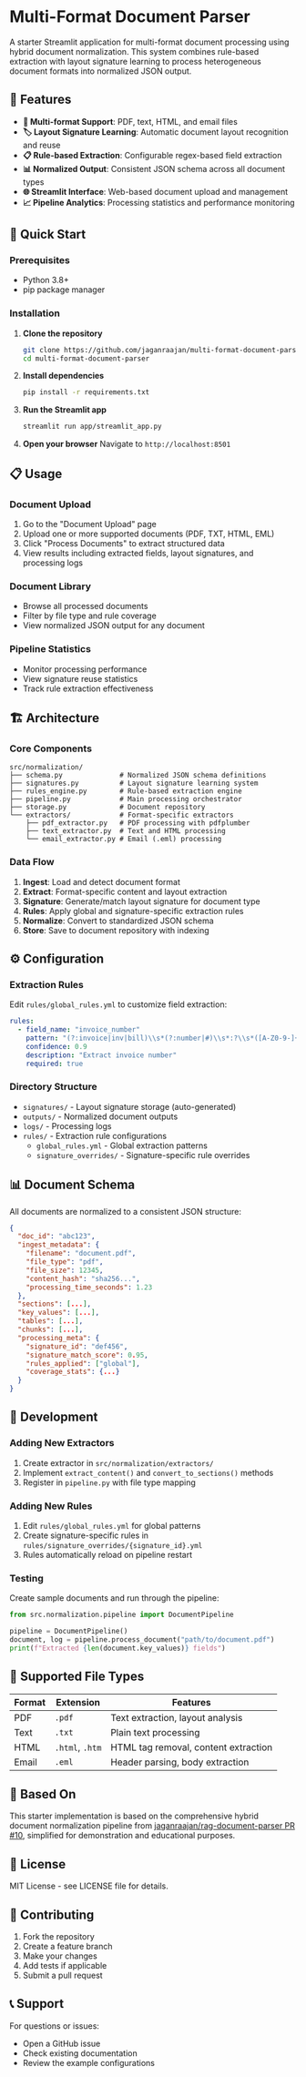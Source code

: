# Multi-Format Document Parser

A starter Streamlit application for multi-format document processing using hybrid document normalization. This system combines rule-based extraction with layout signature learning to process heterogeneous document formats into normalized JSON output.

## 🎯 Features

- **🔄 Multi-format Support**: PDF, text, HTML, and email files
- **🏷️ Layout Signature Learning**: Automatic document layout recognition and reuse  
- **📋 Rule-based Extraction**: Configurable regex-based field extraction
- **📊 Normalized Output**: Consistent JSON schema across all document types
- **🌐 Streamlit Interface**: Web-based document upload and management
- **📈 Pipeline Analytics**: Processing statistics and performance monitoring

## 🚀 Quick Start

### Prerequisites

- Python 3.8+
- pip package manager

### Installation

1. **Clone the repository**
   ```bash
   git clone https://github.com/jaganraajan/multi-format-document-parser.git
   cd multi-format-document-parser
   ```

2. **Install dependencies**
   ```bash
   pip install -r requirements.txt
   ```

3. **Run the Streamlit app**
   ```bash
   streamlit run app/streamlit_app.py
   ```

4. **Open your browser**
   Navigate to `http://localhost:8501`

## 📋 Usage

### Document Upload
1. Go to the "Document Upload" page
2. Upload one or more supported documents (PDF, TXT, HTML, EML)
3. Click "Process Documents" to extract structured data
4. View results including extracted fields, layout signatures, and processing logs

### Document Library
- Browse all processed documents
- Filter by file type and rule coverage
- View normalized JSON output for any document

### Pipeline Statistics
- Monitor processing performance
- View signature reuse statistics
- Track rule extraction effectiveness

## 🏗️ Architecture

### Core Components

```
src/normalization/
├── schema.py              # Normalized JSON schema definitions
├── signatures.py          # Layout signature learning system  
├── rules_engine.py        # Rule-based extraction engine
├── pipeline.py            # Main processing orchestrator
├── storage.py             # Document repository
└── extractors/            # Format-specific extractors
    ├── pdf_extractor.py   # PDF processing with pdfplumber
    ├── text_extractor.py  # Text and HTML processing
    └── email_extractor.py # Email (.eml) processing
```

### Data Flow

1. **Ingest**: Load and detect document format
2. **Extract**: Format-specific content and layout extraction
3. **Signature**: Generate/match layout signature for document type
4. **Rules**: Apply global and signature-specific extraction rules
5. **Normalize**: Convert to standardized JSON schema
6. **Store**: Save to document repository with indexing

## ⚙️ Configuration

### Extraction Rules

Edit `rules/global_rules.yml` to customize field extraction:

```yaml
rules:
  - field_name: "invoice_number"
    pattern: "(?:invoice|inv|bill)\\s*(?:number|#)\\s*:?\\s*([A-Z0-9-]+)"
    confidence: 0.9
    description: "Extract invoice number"
    required: true
```

### Directory Structure

- `signatures/` - Layout signature storage (auto-generated)
- `outputs/` - Normalized document outputs  
- `logs/` - Processing logs
- `rules/` - Extraction rule configurations
  - `global_rules.yml` - Global extraction patterns
  - `signature_overrides/` - Signature-specific rule overrides

## 📊 Document Schema

All documents are normalized to a consistent JSON structure:

```json
{
  "doc_id": "abc123",
  "ingest_metadata": {
    "filename": "document.pdf",
    "file_type": "pdf",
    "file_size": 12345,
    "content_hash": "sha256...",
    "processing_time_seconds": 1.23
  },
  "sections": [...],
  "key_values": [...],
  "tables": [...], 
  "chunks": [...],
  "processing_meta": {
    "signature_id": "def456",
    "signature_match_score": 0.95,
    "rules_applied": ["global"],
    "coverage_stats": {...}
  }
}
```

## 🔧 Development

### Adding New Extractors

1. Create extractor in `src/normalization/extractors/`
2. Implement `extract_content()` and `convert_to_sections()` methods
3. Register in `pipeline.py` with file type mapping

### Adding New Rules

1. Edit `rules/global_rules.yml` for global patterns
2. Create signature-specific rules in `rules/signature_overrides/{signature_id}.yml`
3. Rules automatically reload on pipeline restart

### Testing

Create sample documents and run through the pipeline:

```python
from src.normalization.pipeline import DocumentPipeline

pipeline = DocumentPipeline()
document, log = pipeline.process_document("path/to/document.pdf")
print(f"Extracted {len(document.key_values)} fields")
```

## 📄 Supported File Types

| Format | Extension | Features |
|--------|-----------|----------|  
| PDF | `.pdf` | Text extraction, layout analysis |
| Text | `.txt` | Plain text processing |
| HTML | `.html`, `.htm` | HTML tag removal, content extraction |
| Email | `.eml` | Header parsing, body extraction |

## 🎯 Based On

This starter implementation is based on the comprehensive hybrid document normalization pipeline from [jaganraajan/rag-document-parser PR #10](https://github.com/jaganraajan/rag-document-parser/pull/10), simplified for demonstration and educational purposes.

## 📝 License

MIT License - see LICENSE file for details.

## 🤝 Contributing

1. Fork the repository
2. Create a feature branch
3. Make your changes
4. Add tests if applicable  
5. Submit a pull request

## 📞 Support

For questions or issues:
- Open a GitHub issue
- Check existing documentation
- Review the example configurations
